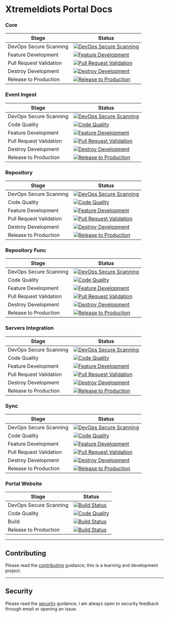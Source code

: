 # XtremeIdiots Portal Docs

### Core

| Stage                   | Status                                                                                                                                                                                                                           |
| ----------------------- | -------------------------------------------------------------------------------------------------------------------------------------------------------------------------------------------------------------------------------- |
| DevOps Secure Scanning  | [![DevOps Secure Scanning](https://github.com/frasermolyneux/portal-core/actions/workflows/devops-secure-scanning.yml/badge.svg)](https://github.com/frasermolyneux/portal-core/actions/workflows/devops-secure-scanning.yml)    |
| Feature Development     | [![Feature Development](https://github.com/frasermolyneux/portal-core/actions/workflows/feature-development.yml/badge.svg)](https://github.com/frasermolyneux/portal-core/actions/workflows/feature-development.yml)             |
| Pull Request Validation | [![Pull Request Validation](https://github.com/frasermolyneux/portal-core/actions/workflows/pull-request-validation.yml/badge.svg)](https://github.com/frasermolyneux/portal-core/actions/workflows/pull-request-validation.yml) |
| Destroy Development     | [![Destroy Development](https://github.com/frasermolyneux/portal-core/actions/workflows/destroy-development.yml/badge.svg)](https://github.com/frasermolyneux/portal-core/actions/workflows/destroy-development.yml)             |
| Release to Production   | [![Release to Production](https://github.com/frasermolyneux/portal-core/actions/workflows/release-to-production.yml/badge.svg)](https://github.com/frasermolyneux/portal-core/actions/workflows/release-to-production.yml)       |


### Event Ingest
| Stage                   | Status                                                                                                                                                                                                                                           |
| ----------------------- | ------------------------------------------------------------------------------------------------------------------------------------------------------------------------------------------------------------------------------------------------ |
| DevOps Secure Scanning  | [![DevOps Secure Scanning](https://github.com/frasermolyneux/portal-event-ingest/actions/workflows/devops-secure-scanning.yml/badge.svg)](https://github.com/frasermolyneux/portal-event-ingest/actions/workflows/devops-secure-scanning.yml)    |
| Code Quality            | [![Code Quality](https://github.com/frasermolyneux/portal-event-ingest/actions/workflows/codequality.yml/badge.svg)](https://github.com/frasermolyneux/portal-event-ingest/actions/workflows/codequality.yml)                                    |
| Feature Development     | [![Feature Development](https://github.com/frasermolyneux/portal-event-ingest/actions/workflows/feature-development.yml/badge.svg)](https://github.com/frasermolyneux/portal-event-ingest/actions/workflows/feature-development.yml)             |
| Pull Request Validation | [![Pull Request Validation](https://github.com/frasermolyneux/portal-event-ingest/actions/workflows/pull-request-validation.yml/badge.svg)](https://github.com/frasermolyneux/portal-event-ingest/actions/workflows/pull-request-validation.yml) |
| Destroy Development     | [![Destroy Development](https://github.com/frasermolyneux/portal-event-ingest/actions/workflows/destroy-development.yml/badge.svg)](https://github.com/frasermolyneux/portal-event-ingest/actions/workflows/destroy-development.yml)             |
| Release to Production   | [![Release to Production](https://github.com/frasermolyneux/portal-event-ingest/actions/workflows/release-to-production.yml/badge.svg)](https://github.com/frasermolyneux/portal-event-ingest/actions/workflows/release-to-production.yml)       |

### Repository
| Stage                   | Status                                                                                                                                                                                                                                             |
| ----------------------- | -------------------------------------------------------------------------------------------------------------------------------------------------------------------------------------------------------------------------------------------------- |
| DevOps Secure Scanning  | [![DevOps Secure Scanning](https://github.com/frasermolyneux/portal-repository/actions/workflows/devops-secure-scanning.yml/badge.svg)](https://github.com/frasermolyneux/portal-repository/actions/workflows/devops-secure-scanning.yml)          |
| Code Quality            | [![Code Quality](https://github.com/frasermolyneux/portal-repository/actions/workflows/codequality.yml/badge.svg)](https://github.com/frasermolyneux/portal-repository/actions/workflows/codequality.yml)                                          |
| Feature Development     | [![Feature Development](https://github.com/frasermolyneux/portal-repository/actions/workflows/feature-development.yml/badge.svg?branch=main)](https://github.com/frasermolyneux/portal-repository/actions/workflows/feature-development.yml)       |
| Pull Request Validation | [![Pull Request Validation](https://github.com/frasermolyneux/portal-repository/actions/workflows/pull-request-validation.yml/badge.svg)](https://github.com/frasermolyneux/portal-repository/actions/workflows/pull-request-validation.yml)       |
| Destroy Development     | [![Destroy Development](https://github.com/frasermolyneux/portal-repository/actions/workflows/destroy-development.yml/badge.svg)](https://github.com/frasermolyneux/portal-repository/actions/workflows/destroy-development.yml)                   |
| Release to Production   | [![Release to Production](https://github.com/frasermolyneux/portal-repository/actions/workflows/release-to-production.yml/badge.svg?branch=main)](https://github.com/frasermolyneux/portal-repository/actions/workflows/release-to-production.yml) |

### Repository Func
| Stage                   | Status                                                                                                                                                                                                                                                 |
| ----------------------- | ------------------------------------------------------------------------------------------------------------------------------------------------------------------------------------------------------------------------------------------------------ |
| DevOps Secure Scanning  | [![DevOps Secure Scanning](https://github.com/frasermolyneux/portal-repository-func/actions/workflows/devops-secure-scanning.yml/badge.svg)](https://github.com/frasermolyneux/portal-repository-func/actions/workflows/devops-secure-scanning.yml)    |
| Code Quality            | [![Code Quality](https://github.com/frasermolyneux/portal-repository-func/actions/workflows/codequality.yml/badge.svg)](https://github.com/frasermolyneux/portal-repository-func/actions/workflows/codequality.yml)                                    |
| Feature Development     | [![Feature Development](https://github.com/frasermolyneux/portal-repository-func/actions/workflows/feature-development.yml/badge.svg)](https://github.com/frasermolyneux/portal-repository-func/actions/workflows/feature-development.yml)             |
| Pull Request Validation | [![Pull Request Validation](https://github.com/frasermolyneux/portal-repository-func/actions/workflows/pull-request-validation.yml/badge.svg)](https://github.com/frasermolyneux/portal-repository-func/actions/workflows/pull-request-validation.yml) |
| Destroy Development     | [![Destroy Development](https://github.com/frasermolyneux/portal-repository-func/actions/workflows/destroy-development.yml/badge.svg)](https://github.com/frasermolyneux/portal-repository-func/actions/workflows/destroy-development.yml)             |
| Release to Production   | [![Release to Production](https://github.com/frasermolyneux/portal-repository-func/actions/workflows/release-to-production.yml/badge.svg)](https://github.com/frasermolyneux/portal-repository-func/actions/workflows/release-to-production.yml)       |

### Servers Integration
| Stage                   | Status                                                                                                                                                                                                                                                         |
| ----------------------- | -------------------------------------------------------------------------------------------------------------------------------------------------------------------------------------------------------------------------------------------------------------- |
| DevOps Secure Scanning  | [![DevOps Secure Scanning](https://github.com/frasermolyneux/portal-servers-integration/actions/workflows/devops-secure-scanning.yml/badge.svg)](https://github.com/frasermolyneux/portal-servers-integration/actions/workflows/devops-secure-scanning.yml)    |
| Code Quality            | [![Code Quality](https://github.com/frasermolyneux/portal-servers-integration/actions/workflows/codequality.yml/badge.svg)](https://github.com/frasermolyneux/portal-servers-integration/actions/workflows/codequality.yml)                                    |
| Feature Development     | [![Feature Development](https://github.com/frasermolyneux/portal-servers-integration/actions/workflows/feature-development.yml/badge.svg)](https://github.com/frasermolyneux/portal-servers-integration/actions/workflows/feature-development.yml)             |
| Pull Request Validation | [![Pull Request Validation](https://github.com/frasermolyneux/portal-servers-integration/actions/workflows/pull-request-validation.yml/badge.svg)](https://github.com/frasermolyneux/portal-servers-integration/actions/workflows/pull-request-validation.yml) |
| Destroy Development     | [![Destroy Development](https://github.com/frasermolyneux/portal-servers-integration/actions/workflows/destroy-development.yml/badge.svg)](https://github.com/frasermolyneux/portal-servers-integration/actions/workflows/destroy-development.yml)             |
| Release to Production   | [![Release to Production](https://github.com/frasermolyneux/portal-servers-integration/actions/workflows/release-to-production.yml/badge.svg)](https://github.com/frasermolyneux/portal-servers-integration/actions/workflows/release-to-production.yml)       |

### Sync
| Stage                   | Status                                                                                                                                                                                                                           |
| ----------------------- | -------------------------------------------------------------------------------------------------------------------------------------------------------------------------------------------------------------------------------- |
| DevOps Secure Scanning  | [![DevOps Secure Scanning](https://github.com/frasermolyneux/portal-sync/actions/workflows/devops-secure-scanning.yml/badge.svg)](https://github.com/frasermolyneux/portal-sync/actions/workflows/devops-secure-scanning.yml)    |
| Code Quality            | [![Code Quality](https://github.com/frasermolyneux/portal-sync/actions/workflows/codequality.yml/badge.svg)](https://github.com/frasermolyneux/portal-sync/actions/workflows/codequality.yml)                                    |
| Feature Development     | [![Feature Development](https://github.com/frasermolyneux/portal-sync/actions/workflows/feature-development.yml/badge.svg)](https://github.com/frasermolyneux/portal-sync/actions/workflows/feature-development.yml)             |
| Pull Request Validation | [![Pull Request Validation](https://github.com/frasermolyneux/portal-sync/actions/workflows/pull-request-validation.yml/badge.svg)](https://github.com/frasermolyneux/portal-sync/actions/workflows/pull-request-validation.yml) |
| Destroy Development     | [![Destroy Development](https://github.com/frasermolyneux/portal-sync/actions/workflows/destroy-development.yml/badge.svg)](https://github.com/frasermolyneux/portal-sync/actions/workflows/destroy-development.yml)             |
| Release to Production   | [![Release to Production](https://github.com/frasermolyneux/portal-sync/actions/workflows/release-to-production.yml/badge.svg)](https://github.com/frasermolyneux/portal-sync/actions/workflows/release-to-production.yml)       |

### Portal Website
| Stage                  | Status                                                                                                                                                                                                                                                                                                                                                                                     |
| ---------------------- | ------------------------------------------------------------------------------------------------------------------------------------------------------------------------------------------------------------------------------------------------------------------------------------------------------------------------------------------------------------------------------------------ |
| DevOps Secure Scanning | [![Build Status](https://dev.azure.com/frasermolyneux/XtremeIdiots-Public/_apis/build/status%2Fxtremeidiots-portal.DevOpsSecureScanning?branchName=main)](https://dev.azure.com/frasermolyneux/XtremeIdiots-Public/_build/latest?definitionId=210&branchName=main)                                                                                                                         |
| Code Quality           | [![Code Quality](https://github.com/frasermolyneux/xtremeidiots-portal/actions/workflows/codequality.yml/badge.svg)](https://github.com/frasermolyneux/xtremeidiots-portal/actions/workflows/codequality.yml)                                                                                                                                                                              |
| Build                  | [![Build Status](https://dev.azure.com/frasermolyneux/XtremeIdiots-Public/_apis/build/status%2Fxtremeidiots-portal.ReleaseToProduction?repoName=frasermolyneux%2Fxtremeidiots-portal&branchName=main&stageName=build_and_validate)](https://dev.azure.com/frasermolyneux/XtremeIdiots-Public/_build/latest?definitionId=188&repoName=frasermolyneux%2Fxtremeidiots-portal&branchName=main) |
| Release to Production  | [![Build Status](https://dev.azure.com/frasermolyneux/XtremeIdiots-Public/_apis/build/status%2Fxtremeidiots-portal.ReleaseToProduction?repoName=frasermolyneux%2Fxtremeidiots-portal&branchName=main&stageName=deploy_prd)](https://dev.azure.com/frasermolyneux/XtremeIdiots-Public/_build/latest?definitionId=188&repoName=frasermolyneux%2Fxtremeidiots-portal&branchName=main)         |

---

## Contributing

Please read the [contributing](CONTRIBUTING.md) guidance; this is a learning and development project.

---

## Security

Please read the [security](SECURITY.md) guidance; I am always open to security feedback through email or opening an issue.